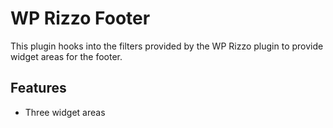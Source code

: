 # WP Rizzo Footer

This plugin hooks into the filters provided by the WP Rizzo plugin to provide widget areas for the footer.

## Features

* Three widget areas
